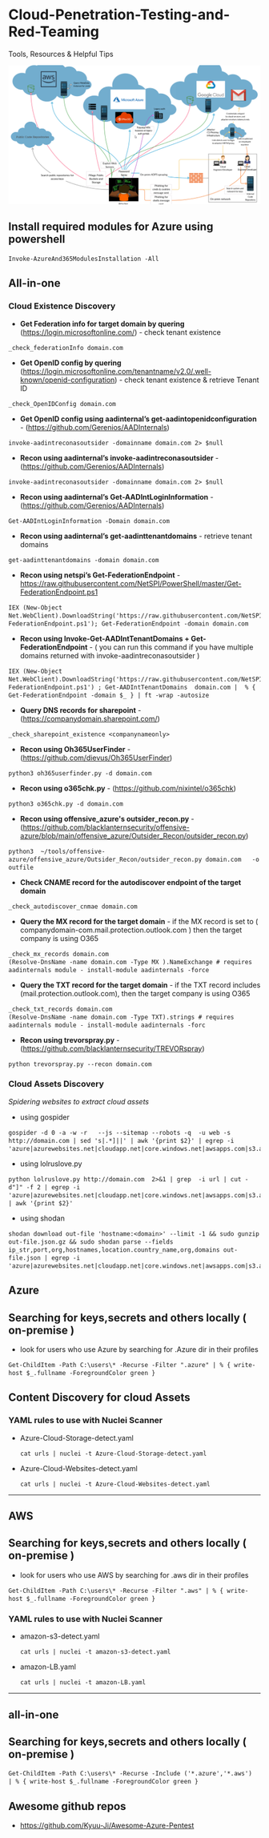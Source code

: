 # Cloud-Penetration-Testing-and-Red-Teaming
Tools, Resources &amp; Helpful Tips


![](Images/cloudInfraHacking.png)

## Install required modules for Azure using powershell

```
Invoke-AzureAnd365ModulesInstallation -All
```
## All-in-one

### Cloud Existence Discovery
* **Get Federation info for target domain by quering** (https://login.microsoftonline.com/) - check tenant existence

```
_check_federationInfo domain.com
```

* **Get OpenID config by quering** (https://login.microsoftonline.com/tenantname/v2.0/.well-known/openid-configuration) - check tenant existence & retrieve Tenant ID

```
_check_OpenIDConfig domain.com
```

* **Get OpenID config using aadinternal’s get-aadintopenidconfiguration** - (https://github.com/Gerenios/AADInternals)
```
invoke-aadintreconasoutsider -domainname domain.com 2> $null
```

* **Recon using aadinternal’s invoke-aadintreconasoutsider** - (https://github.com/Gerenios/AADInternals)
```
invoke-aadintreconasoutsider -domainname domain.com 2> $null
```

* **Recon using aadinternal’s Get-AADIntLoginInformation** - (https://github.com/Gerenios/AADInternals)
```
Get-AADIntLoginInformation -Domain domain.com
```

* **Recon using aadinternal’s get-aadinttenantdomains** - retrieve tenant domains 
```
get-aadinttenantdomains -domain domain.com
```

* **Recon using netspi’s Get-FederationEndpoint** - https://raw.githubusercontent.com/NetSPI/PowerShell/master/Get-FederationEndpoint.ps1
```
IEX (New-Object Net.WebClient).DownloadString('https://raw.githubusercontent.com/NetSPI/PowerShell/master/Get-FederationEndpoint.ps1'); Get-FederationEndpoint -domain domain.com
```

* **Recon using Invoke-Get-AADIntTenantDomains  + Get-FederationEndpoint** - ( you can run this command if you have multiple domains returned with invoke-aadintreconasoutsider )
```
IEX (New-Object Net.WebClient).DownloadString('https://raw.githubusercontent.com/NetSPI/PowerShell/master/Get-FederationEndpoint.ps1') ; Get-AADIntTenantDomains  domain.com |  % { Get-FederationEndpoint -domain $_ } | ft -wrap -autosize
``` 

* **Query DNS records for sharepoint** - (https://companydomain.sharepoint.com/)  
```
_check_sharepoint_existence <companynameonly>
```
 
* **Recon using Oh365UserFinder** - (https://github.com/dievus/Oh365UserFinder)
 ```
 python3 oh365userfinder.py -d domain.com
 ```

* **Recon using o365chk.py** - (https://github.com/nixintel/o365chk)
```
python3 o365chk.py -d domain.com
```

* **Recon using offensive_azure's outsider_recon.py** - (https://github.com/blacklanternsecurity/offensive-azure/blob/main/offensive_azure/Outsider_Recon/outsider_recon.py)
```
python3  ~/tools/offensive-azure/offensive_azure/Outsider_Recon/outsider_recon.py domain.com   -o outfile
```

* **Check CNAME record for the autodiscover endpoint of the target domain** 
```
_check_autodiscover_cnmae domain.com
```

* **Query the MX record for the target domain** -  if the MX record is set to ( companydomain-com.mail.protection.outlook.com ) then the target company is using O365 
```
_check_mx_records domain.com
(Resolve-DnsName -name domain.com -Type MX ).NameExchange # requires aadinternals module - install-module aadinternals -force 
```

* **Query the TXT record for the target domain** -  if the TXT record includes  (mail.protection.outlook.com), then the target company is using O365 
```
_check_txt_records domain.com
(Resolve-DnsName -name domain.com -Type TXT).strings # requires aadinternals module - install-module aadinternals -forc
```

* **Recon using trevorspray.py** - (https://github.com/blacklanternsecurity/TREVORspray)
```
python trevorspray.py --recon domain.com 
```




### Cloud Assets Discovery 

*Spidering websites to extract cloud assets*

- using gospider 
```
gospider -d 0 -a -w -r   --js --sitemap --robots -q  -u web -s http://domain.com | sed 's|.*]||' | awk '{print $2}' | egrep -i 'azure|azurewebsites.net|cloudapp.net|core.windows.net|awsapps.com|s3.amazonaws.com|s3|blob|amazonaws.com|digitaloceanspaces|aliyuncs.com|googleapis'
```
- using lolruslove.py
```
python lolruslove.py http://domain.com  2>&1 | grep  -i url | cut -d"]" -f 2 | egrep -i 'azure|azurewebsites.net|cloudapp.net|core.windows.net|awsapps.com|s3.amazonaws.com|s3|blob|amazonaws.com|digitaloceanspaces|aliyuncs.com|googleapis' | awk '{print $2}'
```
- using shodan 
```
shodan download out-file 'hostname:<domain>' --limit -1 && sudo gunzip out-file.json.gz && sudo shodan parse --fields ip_str,port,org,hostnames,location.country_name,org,domains out-file.json | egrep -i 'azure|azurewebsites.net|cloudapp.net|core.windows.net|awsapps.com|s3.amazonaws.com|s3|blob|amazonaws.com|digitaloceanspaces|aliyuncs.com|googleapis'
```

## Azure 

## Searching for keys,secrets and others locally ( on-premise ) 
 * look for users who use Azure by searching for .Azure dir in their profiles 
 ```
 Get-ChildItem -Path C:\users\* -Recurse -Filter ".azure" | % { write-host $_.fullname -ForegroundColor green }
 ```


 
 ## Content Discovery for cloud Assets
### YAML rules to use with Nuclei Scanner 

  * Azure-Cloud-Storage-detect.yaml
  
    ```
    cat urls | nuclei -t Azure-Cloud-Storage-detect.yaml 
    ```
  * Azure-Cloud-Websites-detect.yaml 
  
    ```
    cat urls | nuclei -t Azure-Cloud-Websites-detect.yaml
    ```
-----------------------------
## AWS 

## Searching for keys,secrets and others locally ( on-premise ) 
 * look for users who use AWS by searching for .aws dir in their profiles 
 ```
 Get-ChildItem -Path C:\users\* -Recurse -Filter ".aws" | % { write-host $_.fullname -ForegroundColor green }
 ```

### YAML rules to use with Nuclei Scanner 

  * amazon-s3-detect.yaml
  
     ```
     cat urls | nuclei -t amazon-s3-detect.yaml
     ```

  * amazon-LB.yaml
  
    ```
    cat urls | nuclei -t amazon-LB.yaml
    ```
  ---------------------------
## all-in-one

## Searching for keys,secrets and others locally ( on-premise ) 

 ```
 Get-ChildItem -Path C:\users\* -Recurse -Include ('*.azure','*.aws')  | % { write-host $_.fullname -ForegroundColor green }
 ```
 
 
 ## Awesome github repos 
 * https://github.com/Kyuu-Ji/Awesome-Azure-Pentest 



